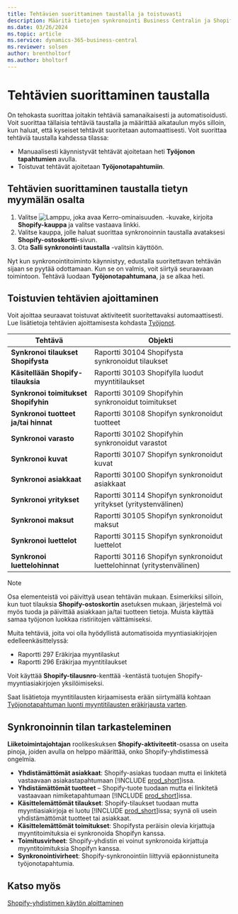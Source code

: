 ```yaml
---
title: Tehtävien suorittaminen taustalla ja toistuvasti
description: Määritä tietojen synkronointi Business Centralin ja Shopifyn välillä taustalla.
ms.date: 03/26/2024
ms.topic: article
ms.service: dynamics-365-business-central
ms.reviewer: solsen
author: brentholtorf
ms.author: bholtorf
---
```


# <a name="run-tasks-in-the-background"></a>Tehtävien suorittaminen taustalla

On tehokasta suorittaa joitakin tehtäviä samanaikaisesti ja automatisoidusti. Voit suorittaa tällaisia tehtäviä taustalla ja määrittää aikataulun myös silloin, kun haluat, että kyseiset tehtävät suoritetaan automaattisesti. Voit suorittaa tehtäviä taustalla kahdessa tilassa:

- Manuaalisesti käynnistyvät tehtävät ajoitetaan heti **Työjonon tapahtumien** avulla.
- Toistuvat tehtävät ajoitetaan **Työjonotapahtumiin**.

## <a name="run-tasks-in-the-background-for-a-specific-shop"></a>Tehtävien suorittaminen taustalla tietyn myymälän osalta

1. Valitse ![Lamppu, joka avaa Kerro-ominaisuuden.](../media/ui-search/search_small.png "Kerro, mitä haluat tehdä") -kuvake, kirjoita **Shopify-kauppa** ja valitse vastaava linkki.
2. Valitse kauppa, jolle haluat suorittaa synkronoinnin taustalla avataksesi **Shopify-ostoskortti**-sivun.
3. Ota **Salli synkronointi taustalla** -valitsin käyttöön.

Nyt kun synkronointitoiminto käynnistyy, edustalla suoritettavan tehtävän sijaan se pyytää odottamaan. Kun se on valmis, voit siirtyä seuraavaan toimintoon. Tehtävä luodaan **Työjonotapahtumana**, ja se alkaa heti.

## <a name="to-schedule-recurring-tasks"></a>Toistuvien tehtävien ajoittaminen

Voit ajoittaa seuraavat toistuvat aktiviteetit suoritettavaksi automaattisesti. Lue lisätietoja tehtävien ajoittamisesta kohdasta [Työjonot](../admin-job-queues-schedule-tasks.md).

|Tehtävä|Objekti|
|------|------------|
|**Synkronoi tilaukset Shopifysta**|Raportti 30104 Shopifysta synkronoidut tilaukset|
|**Käsitellään Shopify-tilauksia**|Raportti 30103 Shopifylla luodut myyntitilaukset|
|**Synkronoi toimitukset Shopifyhin**|Raportti 30109 Shopifyhin synkronoidut toimitukset|
|**Synkronoi tuotteet ja/tai hinnat**|Raportti 30108 Shopifyn synkronoidut tuotteet|
|**Synkronoi varasto**|Raportti 30102 Shopifyhin synkronoidut varastot|
|**Synkronoi kuvat**|Raportti 30107 Shopifyn synkronoidut kuvat|
|**Synkronoi asiakkaat**|Raportti 30100 Shopifyn synkronoidut asiakkaat|
|**Synkronoi yritykset**|Raportti 30114 Shopifyn synkronoidut yritykset (yritystenvälinen)|
|**Synkronoi maksut**|Raportti 30105 Shopifyn synkronoidut maksut|
|**Synkronoi luettelot**|Raportti 30115 Shopifyn synkronoidut luettelot|
|**Synkronoi luettelohinnat**|Raportti 30116 Shopifyn synkronoidut luettelohinnat (yritystenvälinen)|

> [!NOTE]
> Osa elementeistä voi päivittyä usean tehtävän mukaan. Esimerkiksi silloin, kun tuot tilauksia **Shopify-ostoskortin** asetuksen mukaan, järjestelmä voi myös tuoda ja päivittää asiakkaan ja/tai tuotteen tietoja. Muista käyttää samaa työjonon luokkaa ristiriitojen välttämiseksi.

Muita tehtäviä, joita voi olla hyödyllistä automatisoida myyntiasiakirjojen edelleenkäsittelyssä:

- Raportti 297 Eräkirjaa myyntilaskut
- Raportti 296 Eräkirjaa myyntitilaukset

Voit käyttää **Shopify-tilausnro**-kenttää -kentästä tuotujen Shopify-myyntiasiakirjojen yksilöimiseksi.

Saat lisätietoja myyntitilausten kirjaamisesta erään siirtymällä kohtaan [Työjonotapahtuman luonti myyntitilausten eräkirjausta varten](../ui-batch-posting.md#to-create-a-job-queue-entry-for-batch-posting-of-sales-orders).

## <a name="to-check-the-status-of-synchronization"></a>Synkronoinnin tilan tarkasteleminen

**Liiketoimintajohtajan** roolikeskuksen **Shopify-aktiviteetit**-osassa on useita pinoja, joiden avulla on helppo määrittää, onko Shopify-yhdistimessä ongelmia.

- **Yhdistämättömät asiakkaat**: Shopify-asiakas tuodaan mutta ei linkitetä vastaavaan asiakastapahtumaan [!INCLUDE [prod_short](../includes/prod_short.md)]issa.
- **Yhdistämättömät tuotteet** – Shopify-tuote tuodaan mutta ei linkitetä vastaavaan nimiketapahtumaan [!INCLUDE [prod_short](../includes/prod_short.md)]issa.
- **Käsittelemättömät tilaukset**: Shopify-tilaukset tuodaan mutta myyntiasiakirjoja ei luotu [!INCLUDE [prod_short](../includes/prod_short.md)]issa; syynä oli usein yhdistämättömät tuotteet tai asiakkaat.
- **Käsittelemättömät toimitukset**: Shopifysta peräisin olevia kirjattuja myyntitoimituksia ei synkronoida Shopifyn kanssa.
- **Toimitusvirheet**: Shopify-yhdistin ei voinut synkronoida kirjattuja myyntitoimituksia Shopifyn kanssa.
- **Synkronointivirheet**: Shopify-synkronointiin liittyviä epäonnistuneita työjonotapahtumia.

## <a name="see-also"></a>Katso myös

[Shopify-yhdistimen käytön aloittaminen](get-started.md)  
